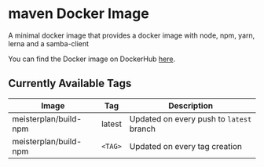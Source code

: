 # maven Docker Image

A minimal docker image that provides a docker image with node, npm, yarn, lerna and a samba-client

You can find the Docker image on DockerHub [here](https://hub.docker.com/repository/docker/meisterplan/build-npm).

## Currently Available Tags

| Image                 | Tag     | Description                              |
| --------------------- | ------- | ---------------------------------------- |
| meisterplan/build-npm | latest  | Updated on every push to `latest` branch |
| meisterplan/build-npm | `<TAG>` | Updated on every tag creation            |
